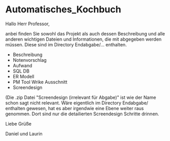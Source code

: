 # Automatisches_Kochbuch

Hallo Herr Professor,

anbei finden Sie sowohl das Projekt als auch dessen Beschreibung und alle anderen wichtigen Dateien und Informationen, die mit abgegeben werden müssen. Diese sind im Directory Endabgabe/... enthalten. 
  - Beschreibung
  - Notenvorschlag
  - Aufwand
  - SQL DB
  - ER Modell
  - PM Tool Wrike Ausschnitt
  - Screendesign

(Die .zip Datei "Screendesign (irrelevant für Abgabe)" ist wie der Name schon sagt nicht relevant. Wäre eigentlich im Directory Endabgabe/ enthalten gewesen, hat es aber irgendwie eine Ebene weiter raus genommen. Dort sind nur die detailierten Screendesign Schritte drinnen.

Liebe Grüße

Daniel und Laurin
